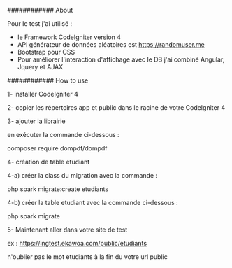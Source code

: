 ############  About

Pour le test j'ai utilisé :
  - le Framework CodeIgniter version  4
  - API générateur de données aléatoires est https://randomuser.me
  - Bootstrap pour CSS
  - Pour améliorer l'interaction d'affichage avec le DB j'ai combiné Angular, Jquery et AJAX
  
 ############  How to use

1- installer CodeIgniter 4

2- copier les répertoires app et public dans  le racine de votre  CodeIgniter 4

3- ajouter la librairie 

en exécuter la commande ci-dessous :

composer require dompdf/dompdf
        
4- création de table etudiant

4-a) créer la class du migration avec la commande :

 php spark migrate:create etudiants
 
4-b) créer la table etudiant avec la commande ci-dessous :

php spark migrate
          
5- Maintenant aller dans votre site de test

ex :  https://ingtest.ekawoa.com/public/etudiants

n'oublier pas le mot etudiants à la fin du  votre url public
